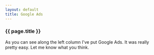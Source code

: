 ```yaml
---
layout: default
title: Google Ads
---
```


### {{ page.title }}
As you can see along the left column I've put Google Ads.  It was really pretty easy.  Let me know what you think.
